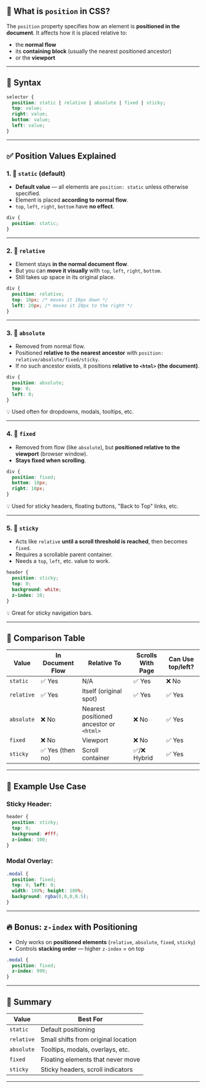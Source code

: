 ## 🧭 What is `position` in CSS?

The `position` property specifies how an element is **positioned in the document**. It affects how it is placed relative to:

* the **normal flow**
* its **containing block** (usually the nearest positioned ancestor)
* or the **viewport**

---

## 🔹 Syntax

```css
selector {
  position: static | relative | absolute | fixed | sticky;
  top: value;
  right: value;
  bottom: value;
  left: value;
}
```

---

## ✅ Position Values Explained

### 1. 🔹 `static` (default)

* **Default value** — all elements are `position: static` unless otherwise specified.
* Element is placed **according to normal flow**.
* `top`, `left`, `right`, `bottom` have **no effect**.

```css
div {
  position: static;
}
```

---

### 2. 🔹 `relative`

* Element stays **in the normal document flow**.
* But you can **move it visually** with `top`, `left`, `right`, `bottom`.
* Still takes up space in its original place.

```css
div {
  position: relative;
  top: 10px; /* moves it 10px down */
  left: 20px; /* moves it 20px to the right */
}
```

---

### 3. 🔹 `absolute`

* Removed from normal flow.
* Positioned **relative to the nearest ancestor** with `position: relative/absolute/fixed/sticky`.
* If no such ancestor exists, it positions **relative to `<html>` (the document)**.

```css
div {
  position: absolute;
  top: 0;
  left: 0;
}
```

💡 Used often for dropdowns, modals, tooltips, etc.

---

### 4. 🔹 `fixed`

* Removed from flow (like `absolute`), but **positioned relative to the viewport** (browser window).
* **Stays fixed when scrolling**.

```css
div {
  position: fixed;
  bottom: 10px;
  right: 10px;
}
```

💡 Used for sticky headers, floating buttons, "Back to Top" links, etc.

---

### 5. 🔹 `sticky`

* Acts like `relative` **until a scroll threshold is reached**, then becomes `fixed`.
* Requires a scrollable parent container.
* Needs a `top`, `left`, etc. value to work.

```css
header {
  position: sticky;
  top: 0;
  background: white;
  z-index: 10;
}
```

💡 Great for sticky navigation bars.

---

## 📌 Comparison Table

| Value      | In Document Flow | Relative To                             | Scrolls With Page | Can Use top/left? |
| ---------- | ---------------- | --------------------------------------- | ----------------- | ----------------- |
| `static`   | ✅ Yes            | N/A                                     | ✅ Yes             | ❌ No              |
| `relative` | ✅ Yes            | Itself (original spot)                  | ✅ Yes             | ✅ Yes             |
| `absolute` | ❌ No             | Nearest positioned ancestor or `<html>` | ❌ No              | ✅ Yes             |
| `fixed`    | ❌ No             | Viewport                                | ❌ No              | ✅ Yes             |
| `sticky`   | ✅ Yes (then no)  | Scroll container                        | ✅/❌ Hybrid        | ✅ Yes             |

---

## 🎯 Example Use Case

### Sticky Header:

```css
header {
  position: sticky;
  top: 0;
  background: #fff;
  z-index: 100;
}
```

### Modal Overlay:

```css
.modal {
  position: fixed;
  top: 0; left: 0;
  width: 100%; height: 100%;
  background: rgba(0,0,0,0.5);
}
```

---

## 🔥 Bonus: `z-index` with Positioning

* Only works on **positioned elements** (`relative`, `absolute`, `fixed`, `sticky`)
* Controls **stacking order** — higher `z-index` = on top

```css
.modal {
  position: fixed;
  z-index: 999;
}
```

---

## 🧠 Summary

| Value      | Best For                            |
| ---------- | ----------------------------------- |
| `static`   | Default positioning                 |
| `relative` | Small shifts from original location |
| `absolute` | Tooltips, modals, overlays, etc.    |
| `fixed`    | Floating elements that never move   |
| `sticky`   | Sticky headers, scroll indicators   |

---

